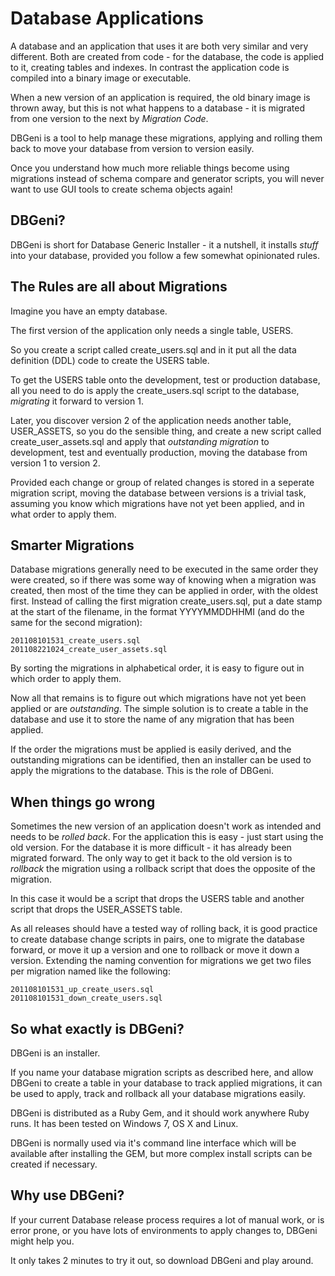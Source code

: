 # Database Applications

A database and an application that uses it are both very similar and very different. Both are created from code - for the database, the code is applied to it, creating tables and indexes. In contrast the application code is compiled into a binary image or executable.

When a new version of an application is required, the old binary image is thrown away, but this is not what happens to a database - it is migrated from one version to the next by *Migration Code*.

DBGeni is a tool to help manage these migrations, applying and rolling them back to move your database from version to version easily.

Once you understand how much more reliable things become using migrations instead of schema compare and generator scripts, you will never want to use GUI tools to create schema objects again!

## DBGeni?

DBGeni is short for Database Generic Installer - it a nutshell, it installs *stuff* into your database, provided you follow a few somewhat opinionated rules.


## The Rules are all about Migrations

Imagine you have an empty database. 

The first version of the application only needs a single table, USERS.

So you create a script called create\_users.sql and in it put all the data definition (DDL) code to create the USERS table.

To get the USERS table onto the development, test or production database, all you need to do is apply the create\_users.sql script to the database, *migrating* it forward to version 1.

Later, you discover version 2 of the application needs another table, USER\_ASSETS, so you do the sensible thing, and create a new script called create\_user\_assets.sql and apply that *outstanding migration* to development, test and eventually production, moving the database from version 1 to version 2.

Provided each change or group of related changes is stored in a seperate migration script, moving the database between versions is a trivial task, assuming you know which migrations have not yet been applied, and in what order to apply them.

## Smarter Migrations

Database migrations generally need to be executed in the same order they were created, so if there was some way of knowing when a migration was created, then most of the time they can be applied in order, with the oldest first. Instead of calling the first migration create\_users.sql, put a date stamp at the start of the filename, in the format YYYYMMDDHHMI (and do the same for the second migration):

    201108101531_create_users.sql
    201108221024_create_user_assets.sql

By sorting the migrations in alphabetical order, it is easy to figure out in which order to apply them.

Now all that remains is to figure out which migrations have not yet been applied or are *outstanding*. The simple solution is to create a table in the database and use it to store the name of any migration that has been applied.

If the order the migrations must be applied is easily derived, and the outstanding migrations can be identified, then an installer can be used to apply the migrations to the database. This is the role of DBGeni.

## When things go wrong

Sometimes the new version of an application doesn't work as intended and needs to be *rolled back*. For the application this is easy - just start using the old version. For the database it is more difficult - it has already been migrated forward. The only way to get it back to the old version is to *rollback* the migration using a rollback script that does the opposite of the migration. 

In this case it would be a script that drops the USERS table and another script that drops the USER\_ASSETS table. 

As all releases should have a tested way of rolling back, it is good practice to create database change scripts in pairs, one to migrate the database forward, or move it up a version and one to rollback or move it down a version. Extending the naming convention for migrations we get two files per migration named like the following:

    201108101531_up_create_users.sql
    201108101531_down_create_users.sql


## So what exactly is DBGeni?

DBGeni is an installer. 

If you name your database migration scripts as described here, and allow DBGeni to create a table in your database to track applied migrations, it can be used to apply, track and rollback all your database migrations easily.

DBGeni is distributed as a Ruby Gem, and it should work anywhere Ruby runs. It has been tested on Windows 7, OS X and Linux.

DBGeni is normally used via it's command line interface which will be available after installing the GEM, but more complex install scripts can be created if necessary.

## Why use DBGeni?

If your current Database release process requires a lot of manual work, or is error prone, or you have lots of environments to apply changes to, DBGeni might help you.

It only takes 2 minutes to try it out, so download DBGeni and play around.







